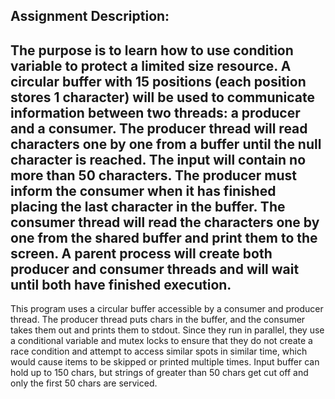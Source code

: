 Assignment Description:
-----------------------------
  The purpose is to learn how to use condition variable to protect a limited size resource. A circular buffer with 15 positions (each position stores 1 character) will be used to communicate information between two threads: a producer and a consumer. 
The producer thread will read characters one by one from a buffer until the null character is reached. The input will contain no more than 50 characters. The producer must inform the consumer when it has finished placing the last character in the buffer. 
The consumer thread will read the characters one by one from the shared buffer and print them to the screen. A parent process will create both producer and consumer threads and will wait until both have finished execution.
-----------------------------
  This program uses a circular buffer accessible by a consumer and producer thread. The producer thread puts chars in the buffer, and the consumer takes them out and prints them to
stdout. Since they run in parallel, they use a conditional variable and mutex locks to ensure that they do not create a race condition and attempt to access similar spots in similar
time, which would cause items to be skipped or printed multiple times. Input buffer can hold up to 150 chars, but strings of greater than 50 chars get cut off and only the first
50 chars are serviced.
